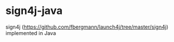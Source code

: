 sign4j-java
===========

sign4j (https://github.com/fbergmann/launch4j/tree/master/sign4j) implemented in Java